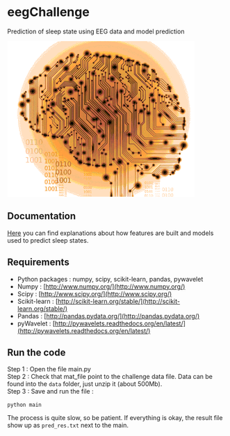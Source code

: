 # eegChallenge
Prediction of sleep state using EEG data and model prediction

![neuraleeg](doc/Pictures/neuraleeg.png)

## Documentation
[Here](doc/EEG_Rapport.pdf) you can find explanations about how features are built and
models used to predict sleep states.

## Requirements
- Python packages : numpy, scipy, scikit-learn, pandas, pywavelet  
- Numpy : [http://www.numpy.org/](http://www.numpy.org/)
- Scipy : [http://www.scipy.org/](http://www.scipy.org/)
- Scikit-learn : [http://scikit-learn.org/stable/](http://scikit-learn.org/stable/)
- Pandas : [http://pandas.pydata.org/](http://pandas.pydata.org/)
- pyWavelet : [http://pywavelets.readthedocs.org/en/latest/](http://pywavelets.readthedocs.org/en/latest/)

## Run the code
Step 1 : Open the file main.py  
Step 2 : Check that mat_file point to the challenge data file. Data can be found into the `data` folder, just unzip it (about 500Mb).  
Step 3 : Save and run the file :
```
python main
```  
The process is quite slow, so be patient. If everything is okay, the result file
show up as ```pred_res.txt``` next to the main.
